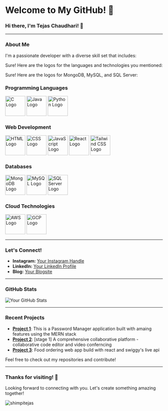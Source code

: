 # Welcome to My GitHub! 👋

### Hi there, I'm Tejas Chaudhari! 🌟

---

### About Me

I'm a passionate developer with a diverse skill set that includes:

Sure! Here are the logos for the languages and technologies you mentioned:

Sure! Here are the logos for MongoDB, MySQL, and SQL Server:

### Programming Languages

<p>
  <img src="https://upload.wikimedia.org/wikipedia/commons/3/35/The_C_Programming_Language_logo.svg" alt="C Logo" width="64" height="64">
  <img src="https://upload.wikimedia.org/wikipedia/en/3/30/Java_programming_language_logo.svg" alt="Java Logo" width="64" height="64">
  <img src="https://upload.wikimedia.org/wikipedia/commons/c/c3/Python-logo-notext.svg" alt="Python Logo" width="64" height="64">
</p>

### Web Development

<p>
  <img src="https://upload.wikimedia.org/wikipedia/commons/6/61/HTML5_logo_and_wordmark.svg" alt="HTML Logo" width="64" height="64">
  <img src="https://upload.wikimedia.org/wikipedia/commons/d/d5/CSS3_logo_and_wordmark.svg" alt="CSS Logo" width="64" height="64">
  <img src="https://upload.wikimedia.org/wikipedia/commons/6/6a/JavaScript-logo.png" alt="JavaScript Logo" width="64" height="64">
  <img src="https://upload.wikimedia.org/wikipedia/commons/a/a7/React-icon.svg" alt="React Logo" width="64" height="64">
  <img src="https://upload.wikimedia.org/wikipedia/commons/d/d5/Tailwind_CSS_Logo.svg" alt="Tailwind CSS Logo" width="64" height="64">
</p>

### Databases

<p>
  <img src="https://upload.wikimedia.org/wikipedia/en/4/45/MongoDB-Logo.svg" alt="MongoDB Logo" width="64" height="64">
  <img src="https://upload.wikimedia.org/wikipedia/en/d/dd/MySQL_logo.svg" alt="MySQL Logo" width="64" height="64">
  <img src="https://upload.wikimedia.org/wikipedia/en/f/fd/Microsoft_SQL_Server_Logo.svg" alt="SQL Server Logo" width="64" height="64">
</p>

### Cloud Technologies

<p>
  <img src="https://upload.wikimedia.org/wikipedia/commons/9/93/Amazon_Web_Services_Logo.svg" alt="AWS Logo" width="64" height="64">
  <img src="https://upload.wikimedia.org/wikipedia/commons/5/51/Google_Cloud_logo.svg" alt="GCP Logo" width="64" height="64">
</p>

     
---

### Let's Connect!

- **Instagram:** [Your Instagram Handle](https://www.instagram.com/your-instagram-handle)
- **LinkedIn:** [Your LinkedIn Profile](https://www.linkedin.com/in/your-linkedin-profile)
- **Blog:** [Your Blogsite](https://www.yourblogsite.com)

---

### GitHub Stats

![Your GitHub Stats](https://github-readme-stats.vercel.app/api?username=tejaschaudhari192&show_icons=true&theme=radical)

---

### Recent Projects

- [**Project 1**](https://github.com/tejaschaudhari192/Password-Manager): This is a Password Manager application built with amaing features using the MERN stack
- [**Project 2**](https://github.com/tejaschaudhari192/Collax): [stage 1] A comprehensive collaborative platform - collaborative code editor and video conferncing
- [**Project 3**](https://github.com/tejaschaudhari192/Yummi): Food ordering web app build with react and swiggy's live api

Feel free to check out my repositories and contribute!

---

### Thanks for visiting! 🚀

Looking forward to connecting with you. Let's create something amazing together!

<p align="left"> <img src="https://komarev.com/ghpvc/?username=tejaschaudhari192&label=Profile%20views&color=0e75b6&style=flat" alt="shimpitejas" /> </p>
